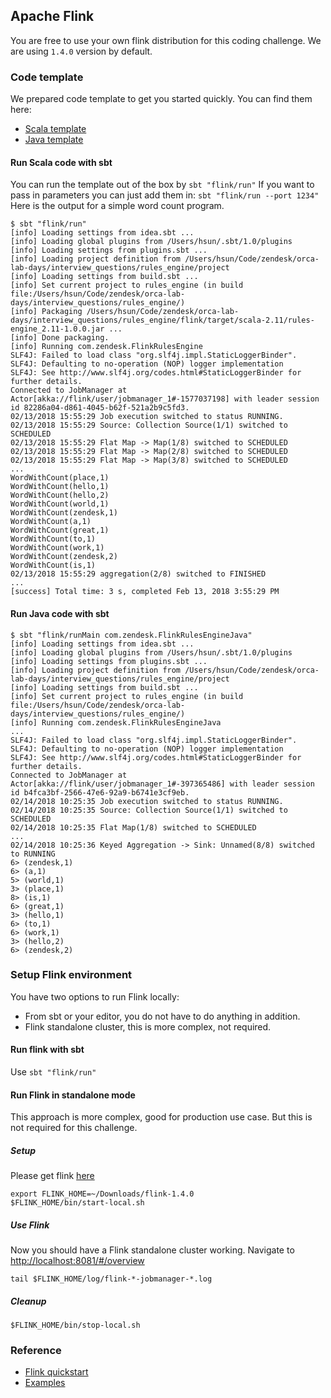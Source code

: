 ## Apache Flink
You are free to use your own flink distribution for this coding challenge.
We are using `1.4.0` version by default.

### Code template
We prepared code template to get you started quickly. You can find them here:

- [Scala template](./src/main/scala/com/zendesk/FlinkRulesEngine.scala)
- [Java template](./src/main/java/com/zendesk/FlinkRulesEngineJava.java)

#### Run Scala code with sbt
You can run the template out of the box by `sbt "flink/run"`
If you want to pass in parameters you can just add them in: `sbt "flink/run --port 1234"`
Here is the output for a simple word count program.

```
$ sbt "flink/run"
[info] Loading settings from idea.sbt ...
[info] Loading global plugins from /Users/hsun/.sbt/1.0/plugins
[info] Loading settings from plugins.sbt ...
[info] Loading project definition from /Users/hsun/Code/zendesk/orca-lab-days/interview_questions/rules_engine/project
[info] Loading settings from build.sbt ...
[info] Set current project to rules_engine (in build file:/Users/hsun/Code/zendesk/orca-lab-days/interview_questions/rules_engine/)
[info] Packaging /Users/hsun/Code/zendesk/orca-lab-days/interview_questions/rules_engine/flink/target/scala-2.11/rules-engine_2.11-1.0.0.jar ...
[info] Done packaging.
[info] Running com.zendesk.FlinkRulesEngine
SLF4J: Failed to load class "org.slf4j.impl.StaticLoggerBinder".
SLF4J: Defaulting to no-operation (NOP) logger implementation
SLF4J: See http://www.slf4j.org/codes.html#StaticLoggerBinder for further details.
Connected to JobManager at Actor[akka://flink/user/jobmanager_1#-1577037198] with leader session id 82286a04-d861-4045-b62f-521a2b9c5fd3.
02/13/2018 15:55:29	Job execution switched to status RUNNING.
02/13/2018 15:55:29	Source: Collection Source(1/1) switched to SCHEDULED
02/13/2018 15:55:29	Flat Map -> Map(1/8) switched to SCHEDULED
02/13/2018 15:55:29	Flat Map -> Map(2/8) switched to SCHEDULED
02/13/2018 15:55:29	Flat Map -> Map(3/8) switched to SCHEDULED
...
WordWithCount(place,1)
WordWithCount(hello,1)
WordWithCount(hello,2)
WordWithCount(world,1)
WordWithCount(zendesk,1)
WordWithCount(a,1)
WordWithCount(great,1)
WordWithCount(to,1)
WordWithCount(work,1)
WordWithCount(zendesk,2)
WordWithCount(is,1)
02/13/2018 15:55:29	aggregation(2/8) switched to FINISHED
...
[success] Total time: 3 s, completed Feb 13, 2018 3:55:29 PM
```

#### Run Java code with sbt
```
$ sbt "flink/runMain com.zendesk.FlinkRulesEngineJava"
[info] Loading settings from idea.sbt ...
[info] Loading global plugins from /Users/hsun/.sbt/1.0/plugins
[info] Loading settings from plugins.sbt ...
[info] Loading project definition from /Users/hsun/Code/zendesk/orca-lab-days/interview_questions/rules_engine/project
[info] Loading settings from build.sbt ...
[info] Set current project to rules_engine (in build file:/Users/hsun/Code/zendesk/orca-lab-days/interview_questions/rules_engine/)
[info] Running com.zendesk.FlinkRulesEngineJava  
...
SLF4J: Failed to load class "org.slf4j.impl.StaticLoggerBinder".
SLF4J: Defaulting to no-operation (NOP) logger implementation
SLF4J: See http://www.slf4j.org/codes.html#StaticLoggerBinder for further details.
Connected to JobManager at Actor[akka://flink/user/jobmanager_1#-397365486] with leader session id b4fca3bf-2566-47e6-92a9-b6741e3cf9eb.
02/14/2018 10:25:35	Job execution switched to status RUNNING.
02/14/2018 10:25:35	Source: Collection Source(1/1) switched to SCHEDULED
02/14/2018 10:25:35	Flat Map(1/8) switched to SCHEDULED  
...
02/14/2018 10:25:36	Keyed Aggregation -> Sink: Unnamed(8/8) switched to RUNNING
6> (zendesk,1)
6> (a,1)
5> (world,1)
3> (place,1)
8> (is,1)
6> (great,1)
3> (hello,1)
6> (to,1)
6> (work,1)
3> (hello,2)
6> (zendesk,2)
```
### Setup Flink environment
You have two options to run Flink locally:
- From sbt or your editor, you do not have to do anything in addition.
- Flink standalone cluster, this is more complex, not required.

#### Run flink with sbt
Use `sbt "flink/run"`

#### Run Flink in standalone mode
This approach is more complex, good for production use case.
But this is not required for this challenge.

##### Setup
Please get flink [here](http://www.apache.org/dyn/closer.lua/flink/flink-1.4.0/flink-1.4.0-bin-scala_2.11.tgz)
```
export FLINK_HOME=~/Downloads/flink-1.4.0
$FLINK_HOME/bin/start-local.sh
```

##### Use Flink
Now you should have a Flink standalone cluster working.
Navigate to [http://localhost:8081/#/overview](http://localhost:8081/#/overview)
```
tail $FLINK_HOME/log/flink-*-jobmanager-*.log
```

##### Cleanup
```
$FLINK_HOME/bin/stop-local.sh
```

### Reference
- [Flink quickstart](https://ci.apache.org/projects/flink/flink-docs-release-1.4/quickstart/setup_quickstart.html)
- [Examples](https://github.com/apache/flink/tree/master/flink-examples/flink-examples-streaming/src/main/scala/org/apache/flink/streaming/scala/examples)
